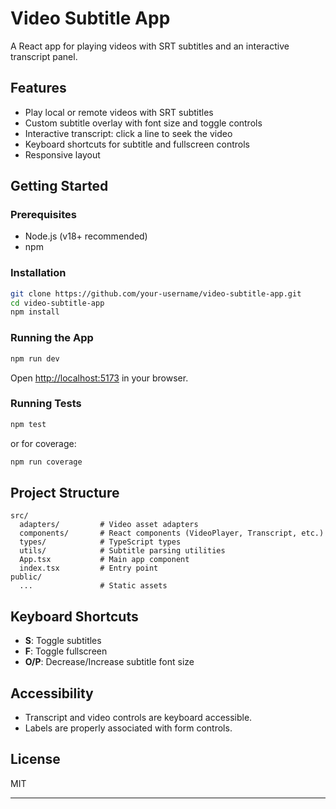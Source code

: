 # Video Subtitle App

A React app for playing videos with SRT subtitles and an interactive transcript panel.

## Features

- Play local or remote videos with SRT subtitles
- Custom subtitle overlay with font size and toggle controls
- Interactive transcript: click a line to seek the video
- Keyboard shortcuts for subtitle and fullscreen controls
- Responsive layout

## Getting Started

### Prerequisites

- Node.js (v18+ recommended)
- npm

### Installation

```sh
git clone https://github.com/your-username/video-subtitle-app.git
cd video-subtitle-app
npm install
```

### Running the App

```sh
npm run dev
```

Open [http://localhost:5173](http://localhost:5173) in your browser.

### Running Tests

```sh
npm test
```

or for coverage:

```sh
npm run coverage
```

## Project Structure

```
src/
  adapters/         # Video asset adapters
  components/       # React components (VideoPlayer, Transcript, etc.)
  types/            # TypeScript types
  utils/            # Subtitle parsing utilities
  App.tsx           # Main app component
  index.tsx         # Entry point
public/
  ...               # Static assets
```

## Keyboard Shortcuts

- **S**: Toggle subtitles
- **F**: Toggle fullscreen
- **O/P**: Decrease/Increase subtitle font size

## Accessibility

- Transcript and video controls are keyboard accessible.
- Labels are properly associated with form controls.

## License

MIT

---